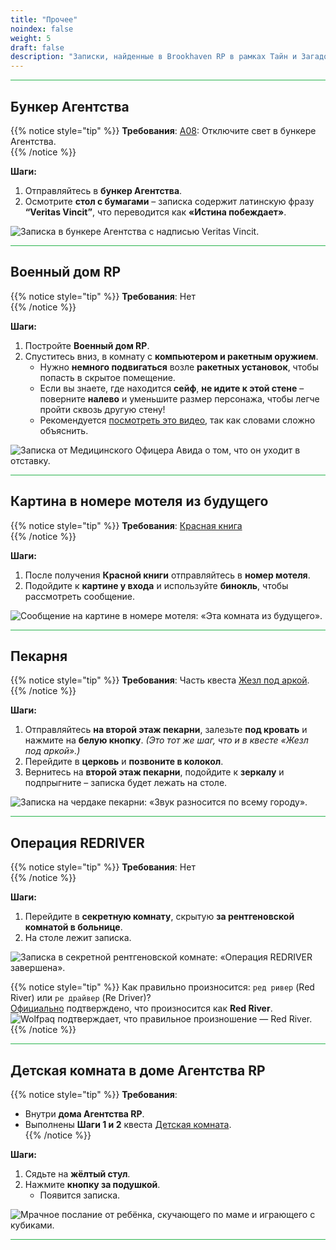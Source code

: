 ```yaml
---
title: "Прочее"
noindex: false
weight: 5
draft: false
description: "Записки, найденные в Brookhaven RP в рамках Тайн и Загадок. Эти записки либо не подписаны, либо существует только одна записка от отправителя. Приложены изображения записок."
---
```


<hr style="background-color: #28b44c" size=8>

## Бункер Агентства  

{{% notice style="tip" %}}
**Требования**: [A08](/casebook/light_panel/#a08): Отключите свет в бункере Агентства.  
{{% /notice %}}

**Шаги:**  

1. Отправляйтесь в **бункер Агентства**.  
2. Осмотрите **стол с бумагами** – записка содержит латинскую фразу **“Veritas Vincit”**, что переводится как **«Истина побеждает»**.  

![Записка в бункере Агентства с надписью Veritas Vincit.](/images/bh/other_agency_bunker_note.jpg)  

<hr style="background-color: #28b44c" size=8>

## Военный дом RP  

{{% notice style="tip" %}}
**Требования**: Нет  
{{% /notice %}}

**Шаги:**  

1. Постройте **Военный дом RP**.  
2. Спуститесь вниз, в комнату с **компьютером и ракетным оружием**.  
   - Нужно **немного подвигаться** возле **ракетных установок**, чтобы попасть в скрытое помещение.  
   - Если вы знаете, где находится **сейф**, **не идите к этой стене** – поверните **налево** и уменьшите размер персонажа, чтобы легче пройти сквозь другую стену!  
   - Рекомендуется [посмотреть это видео](https://www.youtube.com/watch?v=IVYdl_jo6jg&t), так как словами сложно объяснить.  

![Записка от Медицинского Офицера Авида о том, что он уходит в отставку.](/images/bh/other_military_rp_note.png)  

<hr style="background-color: #28b44c" size=8>

## Картина в номере мотеля из будущего  

{{% notice style="tip" %}}
**Требования**: [Красная книга](/lore/special_tools/the_red_book)  
{{% /notice %}}

**Шаги:**  

1. После получения **Красной книги** отправляйтесь в **номер мотеля**.  
2. Подойдите к **картине у входа** и используйте **бинокль**, чтобы рассмотреть сообщение.  

![Сообщение на картине в номере мотеля: «Эта комната из будущего».](/images/bh/other_future_hotel_picture_frame_note.jpg)  

<hr style="background-color: #28b44c" size=8>

## Пекарня  

{{% notice style="tip" %}}
**Требования**: Часть квеста [Жезл под аркой](/lore/special_tools/rod_under_arch).  
{{% /notice %}}

**Шаги:**  

1. Отправляйтесь **на второй этаж пекарни**, залезьте **под кровать** и нажмите на **белую кнопку**. _(Это тот же шаг, что и в квесте «Жезл под аркой».)_  
2. Перейдите в **церковь** и **позвоните в колокол**.  
3. Вернитесь на **второй этаж пекарни**, подойдите к **зеркалу** и подпрыгните – записка будет лежать на столе.  

![Записка на чердаке пекарни: «Звук разносится по всему городу».](/images/bh/other_bakery_note.jpg)  

<hr style="background-color: #28b44c" size=8>

## Операция REDRIVER  

{{% notice style="tip" %}}
**Требования**: Нет  
{{% /notice %}}

**Шаги:**  

1. Перейдите в **секретную комнату**, скрытую **за рентгеновской комнатой в больнице**.  
2. На столе лежит записка.  

![Записка в секретной рентгеновской комнате: «Операция REDRIVER завершена».](/images/bh/operation_red_river_note.jpg)  

{{% notice style="tip" %}}
Как правильно произносится: `ред ривер` (Red River) или `ре драйвер` (Re Driver)?  
[Официально](https://discord.com/channels/482308357248647177/870010373976236052/1105193056317218856) подтверждено, что произносится как **Red River**.  
![Wolfpaq подтверждает, что правильное произношение — Red River.](/images/bh/wolf_confirmed_red_river.jpg)  
{{% /notice %}}

<hr style="background-color: #28b44c" size=8>

## Детская комната в доме Агентства RP  

{{% notice style="tip" %}}
**Требования**:  
- Внутри **дома Агентства RP**.  
- Выполнены **Шаги 1 и 2** квеста [Детская комната](/lore/quests/agency_coffin_portal/kids_room/#шаги).  
{{% /notice %}}

**Шаги:**  

1. Сядьте на **жёлтый стул**.  
2. Нажмите **кнопку за подушкой**.  
   - Появится записка.  

![Мрачное послание от ребёнка, скучающего по маме и играющего с кубиками.](/images/agency_coffin_portal_quest/kids_room_note_from_child_croped.png)  

<hr style="background-color: #28b44c" size=8>
